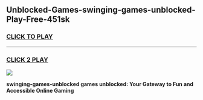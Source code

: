 
## Unblocked-Games-swinging-games-unblocked-Play-Free-451sk
<h3>
<a href="https://premium76.site?title=swinging-games-unblocked&ref=09A">CLICK TO PLAY</a></h3>
<hr>

<h3>
<a href="https://premium76.site?title=swinging-games-unblocked&ref=09A">CLICK 2 PLAY</a>
  
</h3>

<a href="https://premium76.site?title=swinging-games-unblocked&ref=09A"><img src="https://clearcache.store/games.png"></a>


**swinging-games-unblocked games unblocked: Your Gateway to Fun and Accessible Online Gaming**
